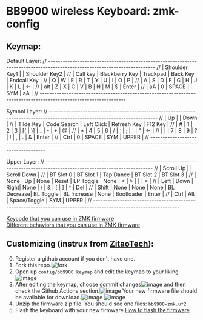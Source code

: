 # BB9900 wireless Keyboard: zmk-config
## Keymap:

Default Layer:
//         --------------------------------------------------------------------------------------------------------------------------
//         |    Shoulder Key1    |                                                                             |    Shoulder Key2    |
// |         Call key      |      Blackberry Key        |    Trackpad    |             Back Key                |             Endcall Key          |
// |     Q      |     W    |     E    |     R    |      T      |       Y        |       U        |        I        |       O      |      P        |
// |     A      |     S    |     D    |     F    |      G      |       H        |       J        |        K        |       L      |      ←        |
// |     alt    |     Z    |     X    |     C    |      V      |       B        |       N        |        M        |       $      |    Enter      |
//        |         aA     |         0           |           SPACE              |         SYM         |        aA          |
//        -----------------------------------------------------------------------------------------------------------------

Symbol Layer:
//         --------------------------------------------------------------------------------------------------------------------------
//         |         Up        |                                                                           |        Down       |
// |         Tilde Key     |      Code Search        |    Left Click   |            Refresh Key            |           F12 Key             |
// |     #      |     1    |     2    |     3    |      [(      |       )]        |       _        |        -        |       +      |      @        |
// |     *      |     4    |     5    |     6    |      /      |       :        |       ;        |        '        |       "      |      ←        |
// |     |      |     7    |     8    |     9    |      ?      |       !        |       ,        |        .        |       &      |    Enter      |
//        |         Ctrl    |         0           |           SPACE              |         SYM         |        UPPER       |
//        -----------------------------------------------------------------------------------------------------------------


Upper Layer:
//         --------------------------------------------------------------------------------------------------------------------------
//         |    Scroll Up     |                                                                             |    Scroll Down      |
// |         BT Slot 0     |      BT Slot 1        |    Tap Dance   |            BT Slot 2                |           BT Slot 3             |
// |     None  |     Up    |     None | Reset   | EP Toggle  |       None        |       <        |        >        |       |      |      =        |
// |     Left  |     Down  |     Right|     None |      \      |       &        |       [        |        ]        |       ^      |      Del      |
// |     Shift  |     None  |     None |     None | BL Decrease|  BL Toggle   | BL Increase  |       None       |  Bootloader   |    Enter      |
//        |         Ctrl    |         Alt           |           Space/Toggle              |         SYM         |        UPPER       |
//        -----------------------------------------------------------------------------------------------------------------

  
[Keycode that you can use in ZMK firmware](https://zmk.dev/docs/codes)  
[Different behaviors that you can use in ZMK firmware](https://zmk.dev/docs/behaviors)  
## Customizing (instrux from [ZitaoTech](https://github.com/ZitaoTech)):
0. Register a github account if you don't have one.
1. Fork this repo.![fork](https://github.com/ZitaoTech/zmk-config_9900/assets/145678024/4ffc71b9-0ed3-4ae9-ace7-99078dd1d9bc)  
2. Open up `config/bb9900.keymap` and edit the keymap to your liking.![image](https://github.com/ZitaoTech/zmk-config_9900/assets/145678024/a0900a5c-6650-4794-9d11-a17c380a973d)  
3. After editing the keymap, choose commit changes![image](https://github.com/ZitaoTech/zmk-config_9900/assets/145678024/c708dbd0-6c90-49da-aeda-053668ae43c8)
 and then check the Github Actions section.![image](https://github.com/ZitaoTech/zmk-config_9900/assets/145678024/fb534054-add6-4517-8643-8270cbf6d8c7)
 Your new firmware file should be available for download.![image](https://github.com/ZitaoTech/zmk-config_9900/assets/145678024/ae6a1646-c8ab-4966-b969-12e68ecaa0ab)
![image](https://github.com/ZitaoTech/zmk-config_9900/assets/145678024/a6140108-9e27-4d51-aa42-ba12233b8738)
5. Unzip the firmware.zip file. You should see one files: `bb9900-zmk.uf2`.  
6. Flash the keyboard with your new firmware.[How to flash the firmware](https://github.com/ZitaoTech/BB9900-USB_BLE_Keyboard?tab=readme-ov-file#-how-to-update-the-firmware---) 
